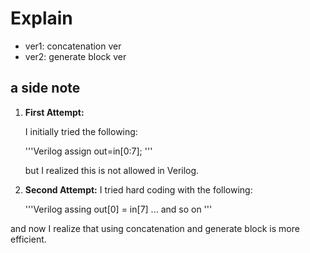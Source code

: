 # Explain
- ver1: concatenation ver
- ver2: generate block ver

## a side note
1. **First Attempt:**

    I initially tried the following:
    
    '''Verilog
    assign out=in[0:7];
    '''
    
    but I realized this is not allowed in Verilog.
    
2. **Second Attempt:**
    I tried hard coding with the following:
   
    '''Verilog
    assing out[0] = in[7] ...
    and so on
    '''

and now I realize that using concatenation and generate block is more efficient.
